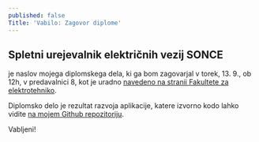 ```yaml
---
published: false
Title: 'Vabilo: Zagovor diplome'
---
```

## Spletni urejevalnik električnih vezij SONCE

je naslov mojega diplomskega dela, ki ga bom zagovarjal v torek, 13. 9., ob 12h, v predavalnici 8, kot je uradno [navedeno na stranii Fakultete za elektrotehniko](http://www.fe.uni-lj.si/dogodki/2016090812172383/).

Diplomsko delo je rezultat razvoja aplikacije, katere izvorno kodo lahko vidite [na mojem Github repozitoriju](https://github.com/mitjajez/SONCE/).

Vabljeni!